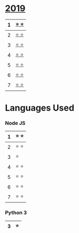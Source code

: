 # [2019](https://adventofcode.com/2019 "2019 puzzle calendar")
1	|	[:star: :star:](https://adventofcode.com/2019/day/1 "see puzzle")
--: | :--
2	|	[:star: :star:](https://adventofcode.com/2019/day/2 "see puzzle")
3	|	[:star: :star:](https://adventofcode.com/2019/day/3 "see puzzle")
4	|	[:star: :star:](https://adventofcode.com/2019/day/4 "see puzzle")
5	|	[:star: :star:](https://adventofcode.com/2019/day/5 "see puzzle")
6	|	[:star: :star:](https://adventofcode.com/2019/day/6 "see puzzle")
7	|	[:star: :star:](https://adventofcode.com/2019/day/7 "see puzzle")

# Languages Used
### Node JS

1	|	:star: :star:
--: | :--
2	|	:star: :star:
3	|	:star:
4	|	:star: :star:
5	|	:star: :star:
6	|	:star: :star:
7	|	:star: :star:

### Python 3

3	|	:star:
--: | :--